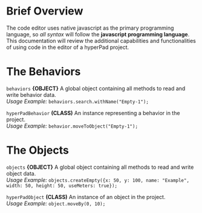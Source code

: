 # Brief Overview
The code editor uses native javascript as the primary programming language, so *all syntax* will follow the **javascript programming language**.
This documentation will review the additional capabilities and functionalities of using code in the editor of a hyperPad project.

# The Behaviors
`behaviors` **{OBJECT}** A global object containing all methods to read and write behavior data.<br>
*Usage Example:* `behaviors.search.withName("Empty-1");`

`hyperPadBehavior` **(CLASS)** An instance representing a behavior in the project.<br>
*Usage Example:* `behavior.moveToObject("Empty-1");` 

# The Objects
`objects` **{OBJECT}** A global object containing all methods to read and write object data.<br>
*Usage Example:* `objects.createEmpty({x: 50, y: 100, name: "Example", width: 50, height: 50, useMeters: true});`

`hyperPadObject` **(CLASS)** An instance of an object in the project.<br>
*Usage Example:* `object.moveBy(0, 10);`

